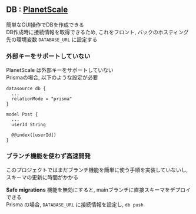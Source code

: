 ## DB : [PlanetScale](https://planetscale.com)

簡単なGUI操作でDBを作成できる  
DB作成時に接続情報を取得できるため, これをフロント, バックのホスティング先の環境変数 `DATABASE_URL` に設定する

### 外部キーをサポートしていない

PlanetScale は外部キーをサポートしていない  
Prismaの場合, 以下のような設定が必要

```prisma:schema.prisma
datasource db {
  ...
  relationMode = "prisma"
}

model Post {
  ...
  userId String

  @@index([userId])
}
```

### ブランチ機能を使わず高速開発

このプロジェクトではまだブランチ機能を簡単に使う手順を実装していないし, スキーマの更新に時間がかかる

**Safe migrations** 機能を無効にすると, mainブランチに直接スキーマをデプロイできる  
Prisma の場合, `DATABASE_URL` に接続情報を設定し, `db push`
